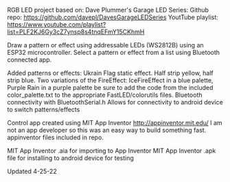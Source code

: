 RGB LED project based on:
    Dave Plummer's Garage LED Series:
        Github repo:       https://github.com/davepl/DavesGarageLEDSeries
        YoutTube playlist: https://www.youtube.com/playlist?list=PLF2KJ6Gy3cZ7ynsp8s4tnqEFmY15CKhmH

Draw a pattern or effect using addressable LEDs (WS2812B) using an ESP32 microcontroller.
Select a pattern or effect from a list using Bluetooth connected app.

Added patterns or effects:
    Ukrain Flag static effect. Half strip yellow, half strip blue.
    Two variations of the FireEffect: IceFireEffect in a blue palette, Purple Rain in a purple palette
        be sure to add the code from the included color_palette.txt to the appropriate FastLED/colorutils files.
    Bluetooth connectivity with BluetoothSerial.h
        Allows for connectivity to android device to switch patterns/effects
    
Control app created using MIT App Inventor
    http://appinventor.mit.edu/
    I am not an app developer so this was an easy way to build something fast.
    appinventor files included in repo.

MIT App Inventor .aia for importing to App Inventor
MIT App Inventor .apk file for installing to android device for testing

Updated 4-25-22